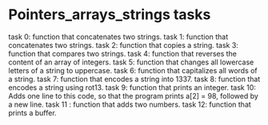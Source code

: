# Pointers_arrays_strings tasks

task 0: function that concatenates two strings.
task 1: function that concatenates two strings.
task 2: function that copies a string.
task 3: function that compares two strings.
task 4: function that reverses the content of an array of integers.
task 5: function that changes all lowercase letters of a string to uppercase.
task 6: function that capitalizes all words of a string.
task 7: function that encodes a string into 1337.
task 8: function that encodes a string using rot13.
task 9: function that prints an integer.
task 10: Adds one line to this code, so that the program prints a[2] = 98, followed by a new line.
task 11 : function that adds two numbers.
task 12: function that prints a buffer.
